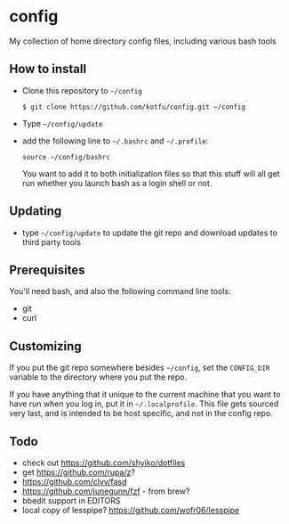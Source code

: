 # config
My collection of home directory config files, including various bash tools

## How to install

- Clone this repository to `~/config`
    ```
    $ git clone https://github.com/kotfu/config.git ~/config
    ```

- Type `~/config/update`
- add the following line to `~/.bashrc` and `~/.profile`:
    ```
    source ~/config/bashrc
    ```
  You want to add it to both initialization files so that this stuff
  will all get run whether you launch bash as a login shell or not.

## Updating

- type `~/config/update` to update the git repo and download updates to third party tools

## Prerequisites

You'll need bash, and also the following command line tools:

- git
- curl

## Customizing

If you put the git repo somewhere besides `~/config`, set the `CONFIG_DIR`
variable to the directory where you put the repo.

If you have anything that it unique to the current machine that you want to
have run when you log in, put it in `~/.localprofile`. This file gets sourced
very last, and is intended to be host specific, and not in the config repo.

## Todo

- check out https://github.com/shyiko/dotfiles
- get https://github.com/rupa/z?
- https://github.com/clvv/fasd
- https://github.com/junegunn/fzf - from brew?
- bbedit support in EDITORS
- local copy of lesspipe? https://github.com/wofr06/lesspipe
